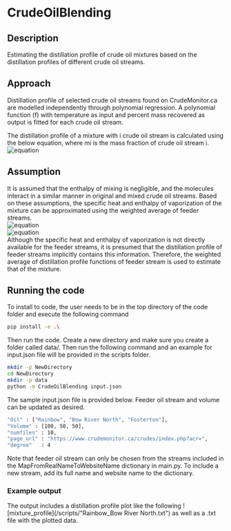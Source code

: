 # CrudeOilBlending

## Description
Estimating the distillation profile of crude oil mixtures based on the distillation profiles of different crude oil streams. 

## Approach
Distillation profile of selected crude oil streams found on CrudeMonitor.ca are modelled independently through polynomial regression. A polynomial function (f) with temperature as input and percent mass recovered as output is fitted for each crude oil stream. 

The distillation profile of a mixture with i crude oil stream is calculated using the below equation, where mi is the mass fraction of crude oil stream i. <br />
![equation](https://latex.codecogs.com/svg.image?\bg{white}\textit{f}_{mix}&space;=&space;\sum&space;\textit{m}_{i}\textit{f}_{i})

## Assumption
It is assumed that the enthalpy of mixing is negligible, and the molecules interact in a similar manner in original and mixed crude oil streams. Based on these assumptions, the specific heat and enthalpy of vaporization of the mixture can be approximated using the weighted average of feeder streams. <br />
![equation](https://latex.codecogs.com/svg.image?\bg{white}\textit{C}_{p,&space;mix}&space;=&space;\textit{m}_{i}\textit{C}_{p,&space;i}) <br />
![equation](https://latex.codecogs.com/svg.image?\bg{white}\Delta&space;\textsl{H}_{vap,&space;mix}&space;=\sum&space;&space;\textit{m}_{i}\Delta&space;\textsl{H}_{vap,&space;i}) <br />
Although the specific heat and enthalpy of vaporization is not directly available for the feeder streams, it is presumed that the distillation profile of feeder streams implicitly contains this information. Therefore, the weighted average of distillation profile functions of feeder stream is used to estimate that of the mixture. 

## Running the code 
To install to code, the user needs to be in the top directory of the code folder and execute the following command 
```bash
pip install -e .\
```
Then run the code. Create a new directory and make sure you create a folder called data/. Then run the following command and an example for input.json file will be provided in the scripts folder. 
```bash
mkdir -p NewDirectory
cd NewDirectory
mkdir -p data
python -m CrudeOilBlending input.json
```
The sample input.json file is provided below. Feeder oil stream and volume can be updated as desired. 
```bash
"Oil" : ["Rainbow", "Bow River North", "Fosterton"],
"Volume" : [100, 50, 50],
"numfiles" : 10,
"page_url" : "https://www.crudemonitor.ca/crudes/index.php?acr=",
"degree"   : 4
```
Note that feeder oil stream can only be chosen from the streams included in the MapFromRealNameToWebsiteName dictionary in main.py. To include a new stream, add its full name and website name to the dictionary. 

### Example output
The output includes a distillation profile plot like the following
![mixture_profile](/scripts/"Rainbow_Bow River North.txt")
as well as a .txt file with the plotted data. 